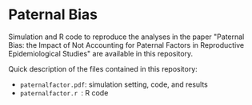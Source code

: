 # Paternal Bias

Simulation and R code to reproduce the analyses in the paper "Paternal Bias: the Impact of Not Accounting for Paternal Factors in Reproductive Epidemiological Studies" are available in this repository. 

Quick description of the files contained in this repository:
* `paternalfactor.pdf`: simulation setting, code, and results
* `paternalfactor.r `: R code

